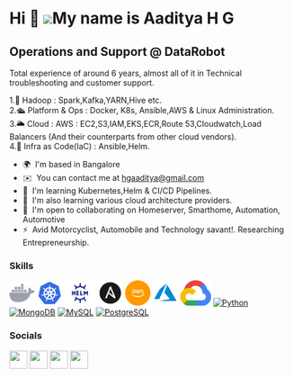 Hi 👋 ![](https://user-images.githubusercontent.com/18350557/176309783-0785949b-9127-417c-8b55-ab5a4333674e.gif)My name is Aaditya H G
===================================================================================================================================

Operations and Support @ DataRobot
----------------------------------

Total experience of around 6 years, almost all of it in Technical troubleshooting and customer support.

1.🐘 Hadoop : Spark,Kafka,YARN,Hive etc.  
2.🛳 Platform & Ops : Docker, K8s, Ansible,AWS & Linux Administration.  
3.🌥️ Cloud : AWS : EC2,S3,IAM,EKS,ECR,Route 53,Cloudwatch,Load Balancers (And their counterparts from other cloud vendors).    
4.🔧 Infra as Code(IaC) : Ansible,Helm.

* 🌍  I'm based in Bangalore
* ✉️  You can contact me at [hgaaditya@gmail.com](mailto:hgaaditya@gmail.com)
* 🧠  I'm learning Kubernetes,Helm & CI/CD Pipelines.
* 🧠  I'm also learning various cloud architecture providers.
* 🤝  I'm open to collaborating on Homeserver, Smarthome, Automation, Automotive
* ⚡  Avid Motorcyclist, Automobile and Technology savant!. Researching Entrepreneurship.

### Skills


<p align="left">
<a href="https://www.docker.com/" target="_blank" rel="noreferrer"><img src="https://github.com/danielcranney/profileme-dev/blob/main/public/icons/skills/docker.svg" width="45" height="45" alt="Figma" /></a>
<a href="https://kubernetes.io/" target="_blank" rel="noreferrer"><img src="https://github.com/hgaaditya/hgaaditya/blob/main/icons/k8s.png" width="45" height="45" alt="Figma" /></a>
<a href="https://helm.sh/" target="_blank" rel="noreferrer"><img src="https://github.com/hgaaditya/hgaaditya/blob/main/icons/helm2.png" width="55" height="45" alt="Figma" /></a>
<a href="https://www.ansible.com/" target="_blank" rel="noreferrer"><img src="https://github.com/hgaaditya/hgaaditya/blob/main/icons/ansible.png" width="45" height="45" alt="Figma" /></a>  
<a href="https://aws.amazon.com/" target="_blank" rel="noreferrer"><img src="https://github.com/hgaaditya/hgaaditya/blob/main/icons/aws.png" width="45" height="45" alt="Figma" /></a> 
<a href="https://azure.microsoft.com/en-us" target="_blank" rel="noreferrer"><img src="https://github.com/hgaaditya/hgaaditya/blob/main/icons/azure.svg" width="45" height="45" alt="Figma" /></a>
<a href="https://cloud.google.com/?hl=en" target="_blank" rel="noreferrer"><img src="https://github.com/hgaaditya/hgaaditya/blob/main/icons/gcp.png" width="55" height="45" alt="Figma" /></a>
<a href="https://www.python.org/" target="_blank" rel="noreferrer"><img src="https://raw.githubusercontent.com/danielcranney/readme-generator/main/public/icons/skills/python-colored.svg" width="45" height="45" alt="Python" /></a>
<a href="https://www.mongodb.com/" target="_blank" rel="noreferrer"><img src="https://raw.githubusercontent.com/danielcranney/readme-generator/main/public/icons/skills/mongodb-colored.svg" width="45" height="45" alt="MongoDB" /></a>
<a href="https://www.mysql.com/" target="_blank" rel="noreferrer"><img src="https://raw.githubusercontent.com/danielcranney/readme-generator/main/public/icons/skills/mysql-colored.svg" width="45" height="45" alt="MySQL" /></a>
<a href="https://www.postgresql.org/" target="_blank" rel="noreferrer"><img src="https://raw.githubusercontent.com/danielcranney/readme-generator/main/public/icons/skills/postgresql-colored.svg" width="45" height="45" alt="PostgreSQL" /></a>
</p>



### Socials

<p align="left"> <a href="https://www.github.com/hgaaditya" target="_blank" rel="noreferrer"><img src="https://raw.githubusercontent.com/danielcranney/readme-generator/main/public/icons/socials/github-dark.svg" width="32" height="32" /></a> <a href="https://www.linkedin.com/in/hgaaditya" target="_blank" rel="noreferrer"><img src="https://raw.githubusercontent.com/danielcranney/readme-generator/main/public/icons/socials/linkedin.svg" width="32" height="32" /></a> <a href="http://www.medium.com/hgaaditya" target="_blank" rel="noreferrer"><img src="https://raw.githubusercontent.com/danielcranney/readme-generator/main/public/icons/socials/medium-dark.svg" width="32" height="32" /></a> <a href="https://www.twitter.com/hgaaditya" target="_blank" rel="noreferrer"><img src="https://raw.githubusercontent.com/danielcranney/readme-generator/main/public/icons/socials/twitter-dark.svg" width="32" height="32" /></a></p>
